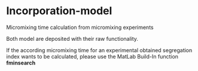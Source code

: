 # Incorporation-model
Micromixing time calculation from micromixing experiments

Both model are deposited with their raw functionality.

If the according micromixing time for an experimental obtained segregation index wants to be calculated, please use the MatLab Build-In function **fminsearch**
